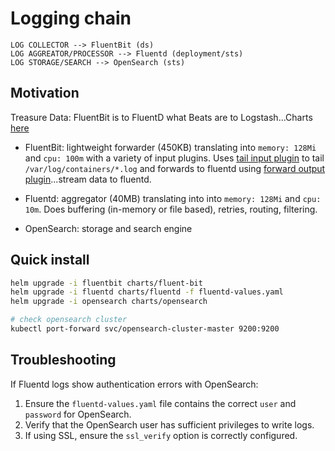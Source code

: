 # Logging chain

```
LOG COLLECTOR --> FluentBit (ds)
LOG AGGREATOR/PROCESSOR --> Fluentd (deployment/sts)
LOG STORAGE/SEARCH --> OpenSearch (sts)
```

## Motivation

Treasure Data: FluentBit is to FluentD what Beats are to Logstash...Charts [here](https://github.com/fluent/helm-charts)

* FluentBit: lightweight forwarder (450KB) translating into `memory: 128Mi` and `cpu: 100m` with a variety of input plugins. Uses [tail input plugin](https://docs.fluentbit.io/manual/data-pipeline/inputs/tail) to tail `/var/log/containers/*.log` and forwards to fluentd using [forward output plugin](https://docs.fluentbit.io/manual/data-pipeline/outputs/forward)...stream data to fluentd.

* Fluentd: aggregator (40MB) translating into into `memory: 128Mi` and `cpu: 10m`. Does buffering (in-memory or file based), retries, routing, filtering.

* OpenSearch: storage and search engine

## Quick install

```bash
helm upgrade -i fluentbit charts/fluent-bit
helm upgrade -i fluentd charts/fluentd -f fluentd-values.yaml
helm upgrade -i opensearch charts/opensearch

# check opensearch cluster
kubectl port-forward svc/opensearch-cluster-master 9200:9200
```

## Troubleshooting

If Fluentd logs show authentication errors with OpenSearch:

1. Ensure the `fluentd-values.yaml` file contains the correct `user` and `password` for OpenSearch.
2. Verify that the OpenSearch user has sufficient privileges to write logs.
3. If using SSL, ensure the `ssl_verify` option is correctly configured.
